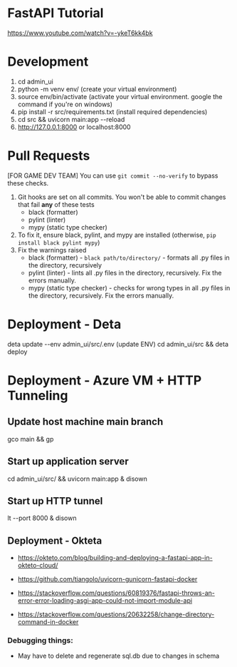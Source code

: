 # FastAPI Tutorial

https://www.youtube.com/watch?v=-ykeT6kk4bk

# Development

1. cd admin_ui
2. python -m venv env/ (create your virtual environment)
3. source env/bin/activate (activate your virtual environment. google the command if you're on windows)
4. pip install -r src/requirements.txt (install required dependencies)
5. cd src && uvicorn main:app --reload
6. http://127.0.0.1:8000 or localhost:8000

# Pull Requests

[FOR GAME DEV TEAM] You can use `git commit --no-verify` to bypass these checks.

1. Git hooks are set on all commits. You won't be able to commit changes that fail **any** of these tests
   - black (formatter)
   - pylint (linter)
   - mypy (static type checker)
2. To fix it, ensure black, pylint, and mypy are installed (otherwise, `pip install black pylint mypy`)
3. Fix the warnings raised
   - black (formatter) - `black path/to/directory/` - formats all .py files in the directory, recursively
   - pylint (linter) - lints all .py files in the directory, recursively. Fix the errors manually.
   - mypy (static type checker) - checks for wrong types in all .py files in the directory, recursively. Fix the errors manually.

# Deployment - Deta
deta update --env admin_ui/src/.env (update ENV)
cd admin_ui/src && deta deploy

# Deployment - Azure VM + HTTP Tunneling
## Update host machine main branch
gco main && gp

## Start up application server
cd admin_ui/src/ && uvicorn main:app &
disown

## Start up HTTP tunnel
lt --port 8000 &
disown



## Deployment - Okteta

- https://okteto.com/blog/building-and-deploying-a-fastapi-app-in-okteto-cloud/
- https://github.com/tiangolo/uvicorn-gunicorn-fastapi-docker

- https://stackoverflow.com/questions/60819376/fastapi-throws-an-error-error-loading-asgi-app-could-not-import-module-api
- https://stackoverflow.com/questions/20632258/change-directory-command-in-docker



### Debugging things:

- May have to delete and regenerate sql.db due to changes in schema
